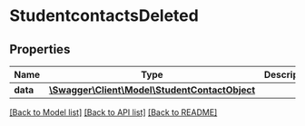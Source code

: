 # StudentcontactsDeleted

## Properties
Name | Type | Description | Notes
------------ | ------------- | ------------- | -------------
**data** | [**\Swagger\Client\Model\StudentContactObject**](StudentContactObject.md) |  | [optional] 

[[Back to Model list]](../README.md#documentation-for-models) [[Back to API list]](../README.md#documentation-for-api-endpoints) [[Back to README]](../README.md)


